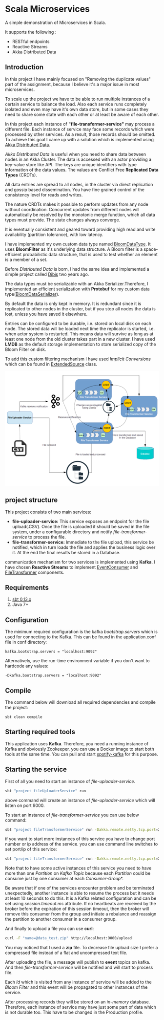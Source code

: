 Scala Microservices
===================

A simple demonstration of Microservices in Scala. 

It supports the following :

 - RESTful endpoints
 - Reactive Streams
 - Akka Distributed Data
 
Introduction
------------
In this project I  have mainly focused on "Removing the duplicate values" part of the assignment, because
I believe it's a major issue in most microservices.
 
To scale up the project we have to be able to run multiple instances of a certain service to balance the load.
Also each service runs completely isolated and even may have it's own data store, but in some cases they 
need to share some state with each other or at least be aware of each other.

In this project each instance of **"file-transformer-service"** may process a different file. Each instance of service 
may face some records which were processed by other services. As a result, those records should be omitted. 
To achieve this goal I came up with a solution which is implemented using [Akka Distributed Data](http://doc.akka.io/docs/akka/2.4.17/scala/distributed-data.html).

*Akka Distributed Data* is useful when you need to share data between nodes in an Akka Cluster.
The data is accessed with an actor providing a key-value store like API.
The keys are unique identifiers with type information of the data values.
The values are Conflict Free **Replicated Data Types** (CRDTs).

All data entries are spread to all nodes, in the cluster via direct replication and gossip based dissemination.
You have fine grained control of the consistency level for reads and writes.

The nature CRDTs makes it possible to perform updates from any node without coordination.
Concurrent updates from different nodes will automatically be resolved by the monotonic merge function, which all data types must provide.
The state changes always converge.
 
It is eventually consistent and geared toward providing high read and write availability (partition tolerance), with low latency. 

I have implemented my own custom data type named [BloomDataType](file-transformer-service/src/main/scala/akka/cluster/ddata/BloomDataType.scala). It uses **BloomFilter** as it's underlying data structure.
A Bloom filter is a space-efficient probabilistic data structure, that is used to test whether an element is a member of a set. 

Before *Distributed Data* is born, I had the same idea and implemented a simple project called [Dibis](https://github.com/EtaCassiopeia/Dibis) two years ago.

The data types must be serializable with an Akka Serializer.Therefore, I implemented 
an efficient serialization with **Protobuf** for my custom data type([BloomDataSerializer](file-transformer-service/src/main/scala/akka/cluster/ddata/BloomDataSerializer.scala)).
  
By default the data is only kept in memory. It is redundant since it is replicated to other nodes in the cluster,
but if you stop all nodes the data is lost, unless you have saved it elsewhere.

Entries can be configured to be durable, i.e. stored on local disk on each node. 
The stored data will be loaded next time the replicator is started, i.e. when actor system is restarted.
This means data will survive as long as at least one node from the old cluster takes part in a new cluster.
I have used **LMDB** as the default storage implementation to store serialized copy of the Bloom Filter on disk.

To add this custom filtering mechanism I have used *Implicit Conversions* which can be found in [ExtendedSource](file-transformer-service/src/main/scala/dedup/ExtendedSource.scala) class.
  
![Alt](images/image.png "Scala Microservices")

project structure
-----------------
This project consists of two main services:
* **file-uploader-service:**
    This service exposes an endpoint for the file upload(.CSV). Once the file is uploaded it should be saved in the file system, under a
    configurable directory and notify *file-transformer-service* to process the file.
* **file-transformer-service:**
    Immediate to the file upload, this service be notified, which in turn loads the file and applies the business logic over
    it. At the end the final results be stored in a Database.

communication mechanism for two services is implemented using **Kafka**. I have chosen **Reactive Stream**s to implement
[EventConsumer](file-transformer-service/src/main/scala/messaging/EventConsumer.scala) and [FileTransformer](file-transformer-service/src/main/scala/transfer/FileTransformer.scala) components.    

Requirements
------------

1. [sbt 0.13.x](http://www.scala-sbt.org/download.html)
2. Java 7+

Configuration
-------------

The minimum required configuration is the kafka *bootstrap.servers* which is used for connecting to the Kafka.
This can be found in the application.conf file in conf directory:

```
kafka.bootstrap.servers = "localhost:9092"    
```      

Alternatively, use the run-time environment variable if you don't want to hardcode any values:

```
-Dkafka.bootstrap.servers = "localhost:9092"    
```      


Compile
-------

The command below will download all required dependencies and compile the project:

```
sbt clean compile
```

Starting required tools
-----------------------

This application uses **Kafka**. Therefore, you need a running instance of Kafka and obviously Zookeeper. you can use
a Docker image to start both tools at the same time. You can pull and start [spotify-kafka](https://hub.docker.com/r/spotify/kafka/)
for this purpose.

Starting the service
--------------------

First of all you need to start an instance of *file-uploader-service*. 

```bash
sbt "project fileUploaderService" run
```

above command will create an instance of *file-uploader-service* which will listen on port 9000.

To start an instance of *file-transformer-service* you can use below command:

```bash
sbt "project fileTransformerService" run -Dakka.remote.netty.tcp.port=2551
```

if you want to start more instances of this service you have to change port number or ip address of the service.
you can use command line switches to set port/ip of this service:

```bash
sbt "project fileTransformerService" run -Dakka.remote.netty.tcp.port=2552
```

Note that to have some active instances of this service you need to have more than one *Partition* on *Kafka* *Topic* because
each *Partition* could be consume just by one consumer at each *Consumer-Group**.

Be aware that if one of the services encounter problem and be terminated unexpectedly, another instance is able to
resume the process but it needs at least 10 seconds to do this. It is a Kafka related configuration and
can be set using *session.timeout.ms* attribute. 
If no heartbeats are received by the broker before the expiration of this session timeout, 
then the broker will remove this consumer from the group and initiate a rebalance and reassign the partition 
to another consumer in a consumer group.



And finally to upload a file you can use **curl**:

```bash
curl -F "name=@data_test.zip" http://localhost:9000/upload
```

You may noticed that I used a **zip** file. To decrease file upload size I prefer a compressed file instead of 
a flat and uncompressed text file.

After uploading the file, a message will publish to **event** topics on kafka. And then *file-transformer-service*
will be notified and will start to process file.

Each *Id* which is visited from any instance of service will be added to the *Bloom Filter* and this event 
will be propagated to other instances of the service.

After processing records they will be stored on an *in-memory* database. Therefore, each instance of service 
 may have just some part of data which is not durable too. This have to be changed in the Production profile.